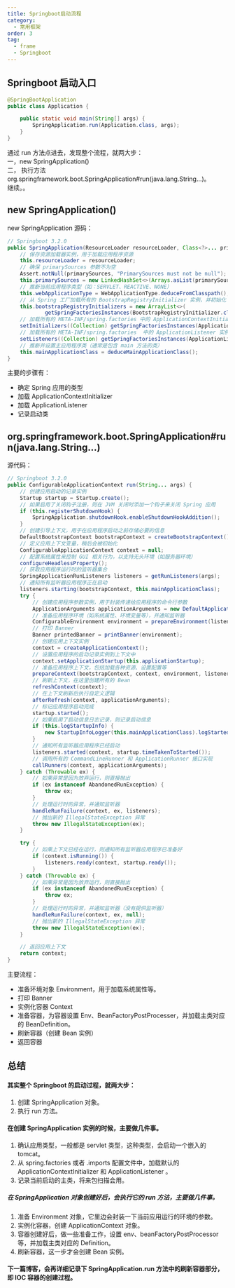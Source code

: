```yaml
---
title: Springboot启动流程
category:
  - 常用框架
order: 3
tag:
  - frame
  - Springboot
---
```


## Springboot 启动入口
```java
@SpringBootApplication
public class Application {

    public static void main(String[] args) {
        SpringApplication.run(Application.class, args);
    }
}
```
通过 run 方法点进去，发现整个流程，就两大步：  
一，new SpringApplication()  
二， 执行方法 org.springframework.boot.SpringApplication#run(java.lang.String...)。  
继续。。

## new SpringApplication()
new SpringApplication 源码：
```java
// Springboot 3.2.0
public SpringApplication(ResourceLoader resourceLoader, Class<?>... primarySources) {
    // 保存资源加载器实例，用于加载应用程序资源
    this.resourceLoader = resourceLoader;
    // 确保 primarySources 参数不为空
    Assert.notNull(primarySources, "PrimarySources must not be null");
    this.primarySources = new LinkedHashSet<>(Arrays.asList(primarySources));
    // 推断当前应用程序类型（如：SERVLET、REACTIVE、NONE）
    this.webApplicationType = WebApplicationType.deduceFromClasspath();
    // 从 Spring 工厂加载所有的 BootstrapRegistryInitializer 实例，并初始化 bootstrapRegistryInitializers 列表
    this.bootstrapRegistryInitializers = new ArrayList<>(
            getSpringFactoriesInstances(BootstrapRegistryInitializer.class));
    // 加载所有的 META-INF/spring.factories 中的 ApplicationContextInitializer 实例，并设置应用上下文初始化器
    setInitializers((Collection) getSpringFactoriesInstances(ApplicationContextInitializer.class));
    // 加载所有的 META-INF/spring.factories  中的 ApplicationListener 实例，并设置应用程序事件监听器
    setListeners((Collection) getSpringFactoriesInstances(ApplicationListener.class));
    // 推断并设置主应用程序类（通常是包含 main 方法的类）
    this.mainApplicationClass = deduceMainApplicationClass();
}


```
主要的步骤有：
- 确定 Spring 应用的类型
- 加载 ApplicationContextInitializer
- 加载 ApplicationListener
- 记录启动类

## org.springframework.boot.SpringApplication#run(java.lang.String...)
源代码：
```java
// Springboot 3.2.0
public ConfigurableApplicationContext run(String... args) {
    // 创建应用启动的记录实例
    Startup startup = Startup.create();
    // 如果启用了关闭钩子注册，则在 JVM 关闭时添加一个钩子来关闭 Spring 应用
    if (this.registerShutdownHook) {
        SpringApplication.shutdownHook.enableShutdownHookAddition();
    }
    // 创建引导上下文，用于在应用程序启动之前存储必要的信息
    DefaultBootstrapContext bootstrapContext = createBootstrapContext();
    // 定义应用上下文变量，稍后会被初始化
    ConfigurableApplicationContext context = null;
    // 配置系统属性来控制 GUI 相关行为，以支持无头环境（如服务器环境）
    configureHeadlessProperty();
    // 获取应用程序运行时的监听器集合
    SpringApplicationRunListeners listeners = getRunListeners(args);
    // 通知所有监听器应用程序正在启动
    listeners.starting(bootstrapContext, this.mainApplicationClass);
    try {
        // 创建应用程序参数实例，用于封装传递给应用程序的命令行参数
        ApplicationArguments applicationArguments = new DefaultApplicationArguments(args);
        // 准备应用程序环境（如系统属性、环境变量等），并通知监听器
        ConfigurableEnvironment environment = prepareEnvironment(listeners, bootstrapContext, applicationArguments);
        // 打印 Banner
        Banner printedBanner = printBanner(environment);
        // 创建应用上下文实例
        context = createApplicationContext();
        // 设置应用程序的启动记录实例到上下文中
        context.setApplicationStartup(this.applicationStartup);
        // 准备应用程序上下文，包括加载各种资源、设置配置等
        prepareContext(bootstrapContext, context, environment, listeners, applicationArguments, printedBanner);
        // 刷新上下文，在这里创建所有的 Bean
        refreshContext(context);
        // 在上下文刷新后执行自定义逻辑
        afterRefresh(context, applicationArguments);
        // 标记应用程序启动完成
        startup.started();
        // 如果启用了启动信息日志记录，则记录启动信息
        if (this.logStartupInfo) {
            new StartupInfoLogger(this.mainApplicationClass).logStarted(getApplicationLog(), startup);
        }
        // 通知所有监听器应用程序已经启动
        listeners.started(context, startup.timeTakenToStarted());
        // 调用所有的 CommandLineRunner 和 ApplicationRunner 接口实现
        callRunners(context, applicationArguments);
    } catch (Throwable ex) {
        // 如果异常是因为放弃运行，则直接抛出
        if (ex instanceof AbandonedRunException) {
            throw ex;
        }
        // 处理运行时的异常，并通知监听器
        handleRunFailure(context, ex, listeners);
        // 抛出新的 IllegalStateException 异常
        throw new IllegalStateException(ex);
    }

    try {
        // 如果上下文已经在运行，则通知所有监听器应用程序已准备好
        if (context.isRunning()) {
            listeners.ready(context, startup.ready());
        }
    } catch (Throwable ex) {
        // 如果异常是因为放弃运行，则直接抛出
        if (ex instanceof AbandonedRunException) {
            throw ex;
        }
        // 处理运行时的异常，并通知监听器（没有提供监听器）
        handleRunFailure(context, ex, null);
        // 抛出新的 IllegalStateException 异常
        throw new IllegalStateException(ex);
    }

    // 返回应用上下文
    return context;
}
```
主要流程：
- 准备环境对象 Environment，用于加载系统属性等。
- 打印 Banner
- 实例化容器 Context
- 准备容器，为容器设置 Env、BeanFactoryPostProcesser，并加载主类对应的 BeanDefinition。
- 刷新容器（创建 Bean 实例）
- 返回容器

## 总结
#### 其实整个 Springboot 的启动过程，就两大步：
1. 创建 SpringApplication 对象。 
2. 执行 run 方法。

#### 在创建 SpringApplication 实例的时候，主要做几件事。
1. 确认应用类型，一般都是 servlet 类型，这种类型，会启动一个嵌入的 tomcat。
2. 从 spring.factories 或者 .imports 配置文件中，加载默认的 ApplicationContextInitializer 和 ApplicationListener 。
3. 记录当前启动的主类，将来包扫描会用。

##### 在 SpringApplication 对象创建好后，会执行它的 run 方法，主要做几件事。
1. 准备 Environment 对象，它里边会封装一下当前应用运行的环境的参数。
2. 实例化容器，创建 ApplicationContext 对象。
3. 容器创建好后，做一些准备工作，设置 env、beanFactoryPostProcessor 等，并加载主类对应的 Definition。
4. 刷新容器，这一步才会创建 Bean 实例。



#### 下一篇博客，会再详细记录下 SpringApplication.run 方法中的刷新容器部分，即 IOC 容器的创建过程。
